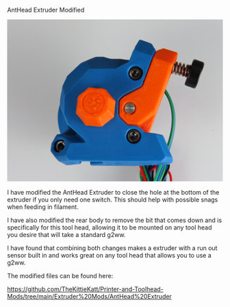 AntHead Extruder Modified

![Alt text](https://github.com/TheKittieKatt/Information-Insights/blob/main/Extruders/G2Anthead%20(Modified)/G2ah%20(modified).JPG)

I have modified the AntHead Extruder to close the hole at the bottom of the extruder if you only need one switch.    This should help with possible snags when feeding in filament. 

I have also modified the rear body to remove the bit that comes down and is specifically for this tool head, allowing it to be mounted on any tool head you desire that will take a standard g2ww.  

I have found that combining both changes makes a extruder with a run out sensor built in and works great on any tool head that allows you to use a g2ww.   

The modified files can be found here:

https://github.com/TheKittieKatt/Printer-and-Toolhead-Mods/tree/main/Extruder%20Mods/AntHead%20Extruder